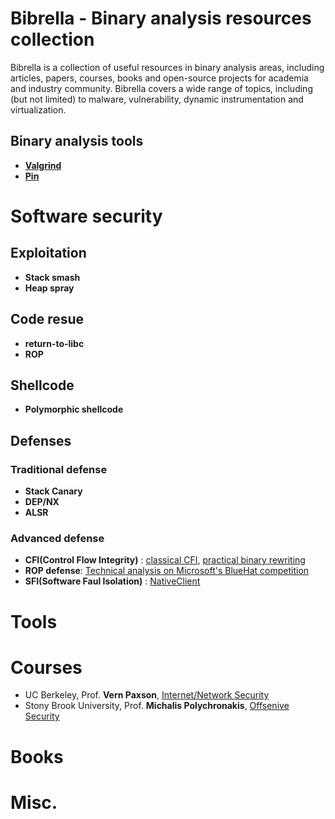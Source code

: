 # Bibrella - Binary analysis resources collection 
Bibrella is a collection of useful resources in binary analysis areas, including articles, papers, courses, books and open-source projects for academia and industry community. Bibrella covers a wide range of topics, including (but not limited) to malware, vulnerability, dynamic instrumentation and virtualization.

## Binary analysis tools
 - [**Valgrind**](https://valgrind.org/docs/valgrind2007.pdf)
 - [**Pin**](https://software.intel.com/sites/default/files/article/256675/pldi2007-pintutorial.pdf)

# Software security
## Exploitation
 - **Stack smash**
 - **Heap spray**

## Code resue
 - **return-to-libc**
 - **ROP**
 

## Shellcode
 - **Polymorphic shellcode**

## Defenses
### Traditional defense
 - **Stack Canary**
 - **DEP/NX**
 - **ALSR**

### Advanced defense
  - **CFI(Control Flow Integrity)** :  [classical CFI](http://www.cs.columbia.edu/~suman/secure_sw_devel/p340-abadi.pdf), [practical binary rewriting](https://www.usenix.org/system/files/conference/usenixsecurity13/sec13-paper_zhang.pdf) 
  - **ROP defense**:  [Technical analysis on Microsoft's BlueHat competition](https://msrc-blog.microsoft.com/2012/07/26/technical-analysis-of-the-top-bluehat-prize-submissions/)
  - **SFI(Software Faul Isolation)** : [NativeClient](http://static.googleusercontent.com/media/research.google.com/en/us/pubs/archive/34913.pdf)
  
  # Tools
  # Courses 
  - UC Berkeley, Prof. **Vern Paxson**, [Internet/Network Security](https://www.icir.org/vern/cs261n/)
  - Stony Brook University, Prof. **Michalis Polychronakis**, [Offsenive Security](https://www3.cs.stonybrook.edu/~mikepo/CSE590/2016/)
  
  # Books
  
  # Misc.
